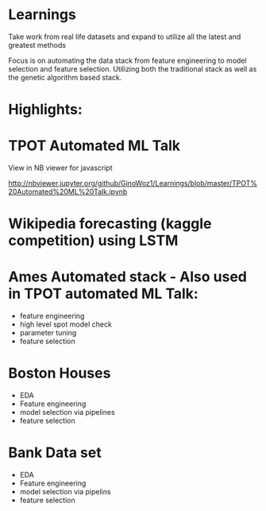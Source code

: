 # Learnings

Take work from real life datasets and expand to utilize all the latest and greatest methods

Focus is on automating the data stack from feature engineering to model selection and feature selection. Utilizing both the traditional stack as well as the genetic algorithm based stack.

# Highlights:

# TPOT Automated ML Talk 

View in NB viewer for javascript

http://nbviewer.jupyter.org/github/GinoWoz1/Learnings/blob/master/TPOT%20Automated%20ML%20Talk.ipynb

# Wikipedia forecasting (kaggle competition) using LSTM

# Ames Automated stack - Also used in TPOT automated ML Talk:
  - feature engineering
  - high level spot model check
  - parameter tuning
  - feature selection
  
# Boston Houses 
  - EDA
  - Feature engineering
  - model selection via pipelines
  - feature selection
  
# Bank Data set
  - EDA
  - Feature engineering
  - model selection via pipelins
  - feature selection

  

